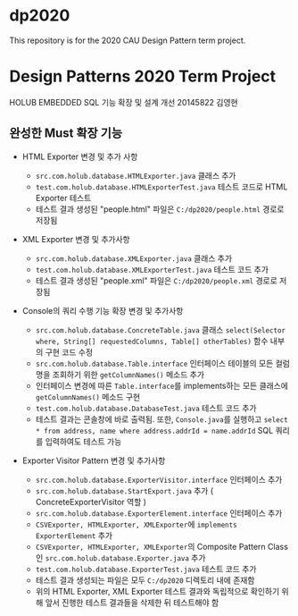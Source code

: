 # dp2020
This repository is for the 2020 CAU Design Pattern term project.

# Design Patterns 2020 Term Project
HOLUB EMBEDDED SQL 기능 확장 및 설계 개선
20145822 김영현

## 완성한 Must 확장 기능
  - HTML Exporter
    변경 및 추가 사항
    - ```src.com.holub.database.HTMLExporter.java``` 클래스 추가
    - ```test.com.holub.database.HTMLExporterTest.java``` 테스트 코드로 HTML Exporter 테스트
    - 테스트 결과 생성된 "people.html" 파일은 ```C:/dp2020/people.html``` 경로로 저장됨

  - XML Exporter
    변경 및 추가사항
    - ```src.com.holub.database.XMLExporter.java``` 클래스 추가
    - ```test.com.holub.database.XMLExporterTest.java``` 테스트 코드 추가
    - 테스트 결과 생성된 "people.xml" 파일은 ```C:/dp2020/people.xml``` 경로로 저장됨

  - Console의 쿼리 수행 기능 확장
    변경 및 추가사항
    - ```src.com.holub.database.ConcreteTable.java``` 클래스
      ```select(Selector where, String[] requestedColumns, Table[] otherTables)``` 함수 내부의 구현 코드 수정
    - ```src.com.holub.database.Table.interface``` 인터페이스
      테이블의 모든 컬럼 명을 조회하기 위한 ```getColumnNames()``` 메소드 추가
    - 인터페이스 변경에 따른 ```Table.interface```를 implements하는 모든 클래스에 ```getColumnNames()``` 메소드 구현
    - ```test.com.holub.database.DatabaseTest.java``` 테스트 코드 추가
    - 테스트 결과는 콘솔창에 바로 출력됨. 또한, ```Console.java```를 실행하고
      ```select * from address, name where address.addrId = name.addrId``` SQL 쿼리를 입력하여도 테스트 가능

  - Exporter Visitor Pattern
    변경 및 추가사항
    - ```src.com.holub.database.ExporterVisitor.interface``` 인터페이스 추가
    - ```src.com.holub.database.StartExport.java``` 추가 ( ConcreteExporterVisitor 역할 )
    - ```src.com.holub.database.ExporterElement.interface``` 인터페이스 추가
    - ```CSVExporter, HTMLExporter, XMLExporter```에 ```implements ExporterElement``` 추가
    - ```CSVExporter, HTMLExporter, XMLExporter```의 Composite Pattern Class인 ```src.com.holub.database.Exporter.java``` 추가
    - ```test.com.holub.database.ExporterTest.java``` 테스트 코드 추가
    - 테스트 결과 생성되는 파일은 모두 ```C:/dp2020``` 디렉토리 내에 존재함
    - 위의 HTML Exporter, XML Exporter 테스트 결과와 독립적으로 확인하기 위해 앞서 진행한 테스트 결과들을 삭제한 뒤 테스트해야 함
